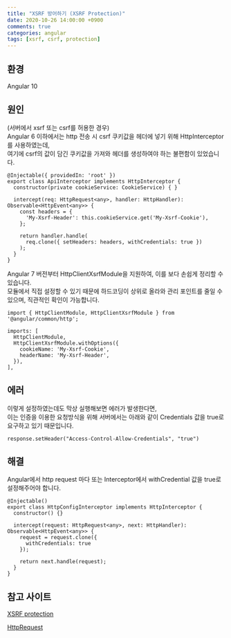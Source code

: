 ```yaml
---
title: "XSRF 방어하기 (XSRF Protection)"
date: 2020-10-26 14:00:00 +0900
comments: true
categories: angular
tags: [xsrf, csrf, protection]
---
```



## 환경
Angular 10

  
## 원인
(서버에서 xsrf 또는 csrf를 허용한 경우)<br/>
Angular 6 이하에서는 http 전송 시 csrf 쿠키값을 헤더에 넣기 위해 HttpInterceptor를 사용하였는데, <br/>
여기에 csrf의 값이 담긴 쿠키값을 가져와 헤더를 생성하여야 하는 불편함이 있었습니다.<br/>

```tsx
@Injectable({ providedIn: 'root' })
export class ApiInterceptor implements HttpInterceptor {
  constructor(private cookieService: CookieService) { }

  intercept(req: HttpRequest<any>, handler: HttpHandler): Observable<HttpEvent<any>> {
    const headers = {
      'My-Xsrf-Header': this.cookieService.get('My-Xsrf-Cookie'),
    };

    return handler.handle(
      req.clone({ setHeaders: headers, withCredentials: true })
    );
  }
}
```

Angular 7 버전부터 HttpClientXsrfModule을 지원하여, 이를 보다 손쉽게 정리할 수 있습니다.<br/>
모듈에서 직접 설정할 수 있기 때문에 하드코딩이 상위로 올라와 관리 포인트를 줄일 수 있으며, 직관적인 확인이 가능합니다. <br/> 

```tsx
import { HttpClientModule, HttpClientXsrfModule } from '@angular/common/http';

imports: [
  HttpClientModule,
  HttpClientXsrfModule.withOptions({
    cookieName: 'My-Xsrf-Cookie',
    headerName: 'My-Xsrf-Header',
  }),
],
```

## 에러

이렇게 설정하였는데도 막상 실행해보면 에러가 발생한다면, <br/>
이는 인증을 이용한 요청방식을 위해 서버에서는 아래와 같이 Credentials 값을 true로 요구하고 있기 때문입니다.<br/>

```
response.setHeader("Access-Control-Allow-Credentials", "true")
```



## 해결
Angular에서 http request 마다 또는 Interceptor에서 withCredential 값을 true로 설정해주어야 합니다.<br/>


```tsx
@Injectable()
export class HttpConfigInterceptor implements HttpInterceptor {
  constructor() {}

  intercept(request: HttpRequest<any>, next: HttpHandler): Observable<HttpEvent<any>> {
    request = request.clone({
      withCredentials: true
    });

    return next.handle(request);
  }
}
```



## 참고 사이트
[XSRF protection](https://angular.io/guide/http#security-xsrf-protection)

[HttpRequest](https://angular.io/api/common/http/HttpRequest)